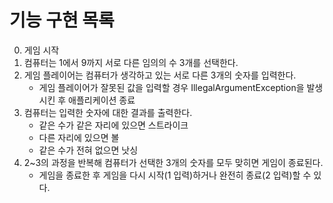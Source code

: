 # 기능 구현 목록
0. 게임 시작
1. 컴퓨터는 1에서 9까지 서로 다른 임의의 수 3개를 선택한다.
2. 게임 플레이어는 컴퓨터가 생각하고 있는 서로 다른 3개의 숫자를 입력한다.
   - 게임 플레이어가 잘못된 값을 입력할 경우 IllegalArgumentException을 발생시킨 후 애플리케이션 종료
3. 컴퓨터는 입력한 숫자에 대한 결과를 출력한다.
    - 같은 수가 같은 자리에 있으면 스트라이크
    - 다른 자리에 있으면 볼
    - 같은 수가 전혀 없으면 낫싱
4. 2~3의 과정을 반복해 컴퓨터가 선택한 3개의 숫자를 모두 맞히면 게임이 종료된다.
    - 게임을 종료한 후 게임을 다시 시작(1 입력)하거나 완전히 종료(2 입력)할 수 있다.